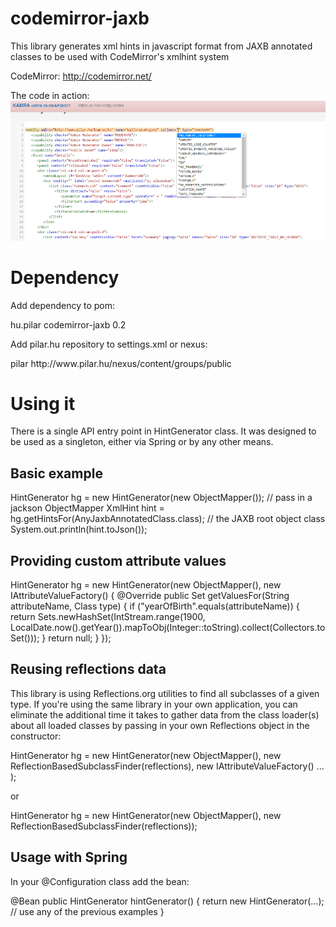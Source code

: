 # codemirror-jaxb
This library generates xml hints in javascript format from JAXB annotated classes to be used with CodeMirror's xmlhint system

CodeMirror: http://codemirror.net/

The code in action: ![alt screenshot](hints.png "")

# Dependency

Add dependency to pom:

<dependency>      
 <groupId>hu.pilar</groupId>
 <artifactId>codemirror-jaxb</artifactId>
 <version>0.2</version>
</dependency>

Add pilar.hu repository to settings.xml or nexus:

 <repository>
   <id>pilar</id>
   <url>http://www.pilar.hu/nexus/content/groups/public</url>
</repository>

# Using it

There is a single API entry point in HintGenerator class. It was designed to be used as a singleton, either via Spring or by any other  means. 

## Basic example

HintGenerator hg = new HintGenerator(new ObjectMapper()); // pass in a jackson ObjectMapper
XmlHint hint = hg.getHintsFor(AnyJaxbAnnotatedClass.class); // the JAXB root object class
System.out.println(hint.toJson());

## Providing custom attribute values 

HintGenerator hg = new HintGenerator(new ObjectMapper(),  new IAttributeValueFactory() {
            @Override
            public Set<String> getValuesFor(String attributeName, Class type) {
                if ("yearOfBirth".equals(attributeName)) {
                    return Sets.newHashSet(IntStream.range(1900, LocalDate.now().getYear()).mapToObj(Integer::toString).collect(Collectors.toSet()));
                }
                return null;
            }
        });

## Reusing reflections data

This library is using Reflections.org utilities to find all subclasses of a given type. If you're using the same library in your own application, you can eliminate the additional time it takes to gather data from the class loader(s) about all loaded classes by passing in your own Reflections object in the constructor:

HintGenerator hg = new HintGenerator(new ObjectMapper(), new ReflectionBasedSubclassFinder(reflections), new IAttributeValueFactory() ... );

or 

HintGenerator hg = new HintGenerator(new ObjectMapper(), new ReflectionBasedSubclassFinder(reflections));

## Usage with Spring

In your @Configuration class add the bean:

@Bean
public HintGenerator hintGenerator() {
  return new HintGenerator(...); // use any of the previous examples
}




